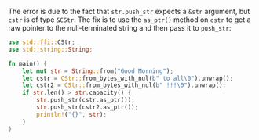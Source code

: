 The error is due to the fact that `str.push_str` expects a `&str` argument, but `cstr` is of type `&CStr`. The fix is to use the `as_ptr()` method on `cstr` to get a raw pointer to the null-terminated string and then pass it to `push_str`:
```rust
use std::ffi::CStr;
use std::string::String;

fn main() {
    let mut str = String::from("Good Morning");
    let cstr = CStr::from_bytes_with_nul(b" to all\0").unwrap();
    let cstr2 = CStr::from_bytes_with_nul(b" !!!\0").unwrap();
    if str.len() > str.capacity() {
        str.push_str(cstr.as_ptr());
        str.push_str(cstr2.as_ptr());
        println!("{}", str);
    }
}
```

